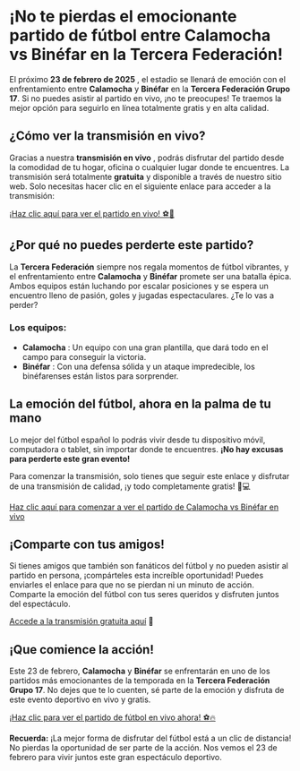 # ¡No te pierdas el emocionante partido de fútbol entre Calamocha vs Binéfar en la Tercera Federación!

El próximo **23 de febrero de 2025** , el estadio se llenará de emoción con el enfrentamiento entre **Calamocha** y **Binéfar** en la **Tercera Federación Grupo 17**. Si no puedes asistir al partido en vivo, ¡no te preocupes! Te traemos la mejor opción para seguirlo en línea totalmente gratis y en alta calidad.

## ¿Cómo ver la transmisión en vivo?

Gracias a nuestra **transmisión en vivo** , podrás disfrutar del partido desde la comodidad de tu hogar, oficina o cualquier lugar donde te encuentres. La transmisión será totalmente **gratuita** y disponible a través de nuestro sitio web. Solo necesitas hacer clic en el siguiente enlace para acceder a la transmisión:

[¡Haz clic aquí para ver el partido en vivo! ⚽🎥](https://tinyurl.com/livestreamfreeo?st=Calamocha+vs+Bin%C3%A9far&si=gh)

## ¿Por qué no puedes perderte este partido?

La **Tercera Federación** siempre nos regala momentos de fútbol vibrantes, y el enfrentamiento entre **Calamocha** y **Binéfar** promete ser una batalla épica. Ambos equipos están luchando por escalar posiciones y se espera un encuentro lleno de pasión, goles y jugadas espectaculares. ¿Te lo vas a perder?

### Los equipos:

- **Calamocha** : Un equipo con una gran plantilla, que dará todo en el campo para conseguir la victoria.
- **Binéfar** : Con una defensa sólida y un ataque impredecible, los binéfarenses están listos para sorprender.

## La emoción del fútbol, ahora en la palma de tu mano

Lo mejor del fútbol español lo podrás vivir desde tu dispositivo móvil, computadora o tablet, sin importar donde te encuentres. **¡No hay excusas para perderte este gran evento!**

Para comenzar la transmisión, solo tienes que seguir este enlace y disfrutar de una transmisión de calidad, ¡y todo completamente gratis! 📱💻

[Haz clic aquí para comenzar a ver el partido de Calamocha vs Binéfar en vivo](https://tinyurl.com/livestreamfreeo?st=Calamocha+vs+Bin%C3%A9far&si=gh)

## ¡Comparte con tus amigos!

Si tienes amigos que también son fanáticos del fútbol y no pueden asistir al partido en persona, ¡compárteles esta increíble oportunidad! Puedes enviarles el enlace para que no se pierdan ni un minuto de acción. Comparte la emoción del fútbol con tus seres queridos y disfruten juntos del espectáculo.

[Accede a la transmisión gratuita aquí](https://tinyurl.com/livestreamfreeo?st=Calamocha+vs+Bin%C3%A9far&si=gh) 🎉

## ¡Que comience la acción!

Este 23 de febrero, **Calamocha** y **Binéfar** se enfrentarán en uno de los partidos más emocionantes de la temporada en la **Tercera Federación Grupo 17**. No dejes que te lo cuenten, sé parte de la emoción y disfruta de este evento deportivo en vivo y gratis.

[¡Haz clic para ver el partido de fútbol en vivo ahora! ⚽🔥](https://tinyurl.com/livestreamfreeo?st=Calamocha+vs+Bin%C3%A9far&si=gh)

**Recuerda:** ¡La mejor forma de disfrutar del fútbol está a un clic de distancia! No pierdas la oportunidad de ser parte de la acción. Nos vemos el 23 de febrero para vivir juntos este gran espectáculo deportivo.
